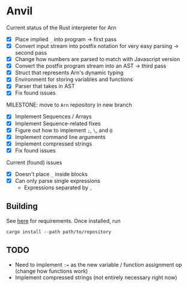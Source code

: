 # Anvil
Current status of the Rust interpreter for Arn
- [x] Place implied `_` into program -> first pass
- [x] Convert input stream into postfix notation for very easy parsing -> second pass
- [x] Change how numbers are parsed to match with Javascript version
- [x] Convert the postfix program stream into an AST -> third pass
- [x] Struct that represents Arn's dynamic typing
- [x] Environment for storing variables and functions
- [x] Parser that takes in AST
- [x] Fix found issues
 
 MILESTONE: move to `Arn` repository in new branch
- [x] Implement Sequences / Arrays
- [x] Implement Sequence-related fixes
- [x] Figure out how to implement `;`, `\`, and `@`
- [x] Implement command line arguments
- [x] Implement compressed strings 
- [x] Fix found issues

Current (found) issues
- [x] Doesn't place `_` inside blocks
- [x] Can only parse single expressions
  * Expressions separated by `,`

## Building
See [here](https://docs.rs/gmp-mpfr-sys/1.4.4/gmp_mpfr_sys/index.html#building-on-gnulinux) for requirements. Once installed, run
```
cargo install --path path/to/repository
```

## TODO
- Need to implement `:=` as the new variable / function assignment op (change how functions work) 
- Implement compressed strings (not entirely necessary right now)